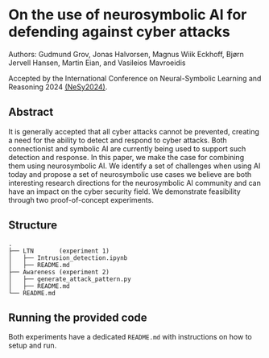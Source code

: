 # On the use of neurosymbolic AI for defending against cyber attacks
Authors: Gudmund Grov, Jonas Halvorsen, Magnus Wiik Eckhoff, Bjørn Jervell Hansen, Martin Eian, and Vasileios Mavroeidis

Accepted by the International Conference on Neural-Symbolic Learning and Reasoning 2024 [(NeSy2024)](https://sites.google.com/view/nesy2024).

<!--- See the full paper on arxiv here [comming soon](arxiv.org) --->

<!---<img src="https://github.com/FFI-no/Paper-NeSy24/assets/145285395/22d22913-c1a2-465a-a412-5fd86afb6a7c" alt="Image of paper frontpage" width="300" height="auto">--->

## Abstract
It is generally accepted that all cyber attacks cannot be prevented, creating a need for the ability to detect and respond to cyber
attacks. Both connectionist and symbolic AI are currently being used to support such detection and response. In this paper, we make the case
for combining them using neurosymbolic AI. We identify a set of challenges when using AI today and propose a set of neurosymbolic use cases
we believe are both interesting research directions for the neurosymbolic AI community and can have an impact on the cyber security field. We
demonstrate feasibility through two proof-of-concept experiments.

## Structure
```
.
├── LTN       (experiment 1)
│   ├── Intrusion_detection.ipynb
│   ├── README.md
├── Awareness (experiment 2)
│   ├── generate_attack_pattern.py
│   ├── README.md
└── README.md
```

## Running the provided code
Both experiments have a dedicated `README.md` with instructions on how to setup and run.

<!--- 
## Citing this article
The paper is cited as:
> TODO

Bibtex entry:
```bib
TODO
```

--->
